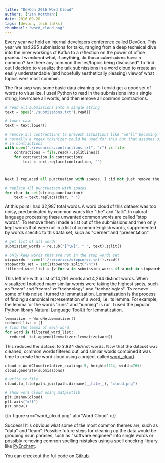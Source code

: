 ```yaml
---
title: "DevCon 2016 Word Cloud"
authors: ["Ian Kottman"]
date: 2016-09-28
tags: [devcon, tech talks]
thumbnail: "word_cloud.png"
---
```


Every year we hold an internal developers conference called [DevCon](http://engineering.cerner.com/2013/08/devcon/). This year
we had 295 submissions for talks, ranging from a deep technical dive into the inner workings of Kafka to a reflection on the power of office pranks.‌ I wondered what, if anything, do these submissions have in common? Are there any common themes/topics being discussed? To find out I decided to visualize the talk submissions in a word cloud to create an easily understandable (and hopefully aesthetically pleasing) view of what topics were most common.

The first step was some basic data cleaning so I could get a good set of words to visualize. I used Python to read in the submissions into a single string, lowercase all words, and then remove all common contractions.

```python
# read all submissions into a single string
text = open('./submissions.txt').read()

# lower case
text = text.lower()

# remove all contractions to prevent situations like "we'll" becoming "well" once punctuation is removed
# normally a regex tokenizer could be used for this but that assumes single quote is only ever used
# in contractions
with open("./resources/contractions.txt", "r") as file:
    contractions = file.read().splitlines()
    for contraction in contractions:
        text = text.replace(contraction, "")



Next I replaced all punctuation with spaces. I did not just remove the punctuation so special cases such as hyphenated-words and the phrase "and/or" are preserved.

# replace all punctuation with spaces.
for char in set(string.punctuation):
    text = text.replace(char, " ")
```

At this point I had 32,987 total words. A word cloud of this dataset was too noisy, predominated by common words like "the" and "talk". In natural language processing these unwanted common words are called "stop words". To remove them I made a list out of the submissions and then only kept words that were not in a list of common English words, supplemented by words specific to this data set, such as "Cerner" and "presentation".

```python
# get list of all words
submission_words = re.sub("[^\w]", " ", text).split()

# only keep words that are not in the stop words set
stopwords = open('./resources/stopwords.txt').read()
stopwords_set = set(stopwords.split("\n"))
filtered_word_list = [w for w in submission_words if w not in stopwords_set]
```

This left me with a list of 14,291 words and 4,264 distinct words. When visualized I noticed many similar words were taking the highest spots, such as "team" and "teams" or "technology" and "technologies". To remove some of this noise I turned to lemmatization. Lemmatization is the process of finding a canonical representation of a word, i.e. its lemma. For example, the lemma for the words "runs" and "running" is run. I used the popular Python library Natural Language Toolkit for lemmatization.

```python
lemmatizer = WordNetLemmatizer()
reduced_list = []
# find the lemma of each word
for word in filtered_word_list:
  reduced_list.append(lemmatizer.lemmatize(word))
```

This reduced the dataset to 3,834 distinct words. Now that the dataset was cleaned, common words filtered out, and similar words combined it was time to create the word cloud using a project called [word_cloud](https://github.com/amueller/word_cloud).

```python
cloud = WordCloud(relative_scaling=.5, height=1024, width=760)
cloud.generate(submissions)

# write to file
cloud.to_file(path.join(path.dirname(__file__), "cloud.png"))

# show word cloud using matplotlib
plt.imshow(cloud)
plt.axis("off")
plt.show()
```

{{< figure src="word_cloud.png" alt="Word Cloud" >}}


Success! It is obvious what some of the most common themes are, such as "data" and "team". Possible future steps for cleaning up the data would be grouping noun phrases, such as "software engineer" into single words or possibly removing common spelling mistakes using a spell checking library like [PyEnchant](https://pythonhosted.org/pyenchant/).


You can checkout the full code on [Github](https://github.com/ikottman/devcon-word-cloud).
